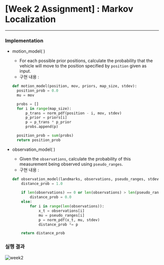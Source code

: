 # **[Week 2 Assignment] : Markov Localization**

------

### Implementation

- motion_model( )

  - For each possible prior positions, calculate the probability that the vehicle will move to the position specified by `position` given as input.
  - 구현 내용 :

  ```python
  def motion_model(position, mov, priors, map_size, stdev):
  	position_prob = 0.0
    mu = mov
  
    probs = []
    for i in range(map_size):
        p_trans = norm_pdf(position - i, mov, stdev)
        p_prior = priors[i]
        p = p_trans * p_prior
        probs.append(p)
  
    position_prob = sum(probs)
    return position_prob
  ```

  

- observation_model( )

  - Given the `observations`, calculate the probability of this measurement being observed using `pseudo_ranges`.
  - 구현 내용 :

  ```python
  def observation_model(landmarks, observations, pseudo_ranges, stdev):
      distance_prob = 1.0
      
      if len(observations) == 0 or len(observations) > len(pseudo_ranges):
          distance_prob = 0.0
      else:
          for i in range(len(observations)):
              x_t = observations[i]
              mu = pseudo_ranges[i]
              p = norm_pdf(x_t, mu, stdev)
              distance_prob *= p
  
      return distance_prob
  ```

### 실행 결과

![week2](/Users/gno/Desktop/week2.gif)